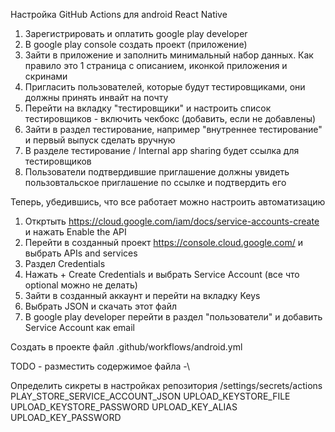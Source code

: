 Настройка GitHub Actions для android React Native

1. Зарегистрировать и оплатить google play developer
1. В google play console создать проект (приложение)
1. Зайти в приложение и заполнить минимальный набор данных. Как правило это 1 страница с описанием, иконкой приложения и скринами
1. Пригласить пользователей, которые будут тестировщиками, они должны принять инвайт на почту
1. Перейти на вкладку "тестировщики" и настроить список тестировщиков - включить чекбокс (добавить, если не добавлены)
1. Зайти в раздел тестирование, например "внутреннее тестирование" и первый выпуск сделать вручную
1. В разделе тестирование / Internal app sharing будет ссылка для тестировщиков
1. Пользователи подтвердившие приглашение должны увидеть пользовтальское приглашение по ссылке и подтвердить его

Теперь, убедившись, что все работает можно настроить автоматизацию
1. Откртыть https://cloud.google.com/iam/docs/service-accounts-create и нажать Enable the API
1. Перейти в созданный проект https://console.cloud.google.com/ и выбрать APIs and services
1. Раздел Credentials
1. Нажать + Create Credentials и выбрать Service Account (все что optional можно не делать)
1. Зайти в созданный аккаунт и перейти на вкладку Keys
1. Выбрать JSON и скачать этот файл
1. В google play developer перейти в раздел "пользователи" и добавить Service Account как email

Создать в проекте файл .github/workflows/android.yml

TODO \- разместить содержимое файла -\

Определить сикреты в настройках репозитория /settings/secrets/actions
PLAY_STORE_SERVICE_ACCOUNT_JSON
UPLOAD_KEYSTORE_FILE
UPLOAD_KEYSTORE_PASSWORD
UPLOAD_KEY_ALIAS
UPLOAD_KEY_PASSWORD
